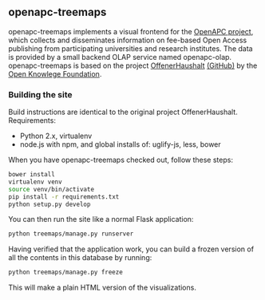 ## openapc-treemaps

openapc-treemaps implements a visual frontend for the [OpenAPC project](https://github.com/OpenAPC/openapc-de), which collects and disseminates information on fee-based Open Access publishing from participating universities and research institutes.
The data is provided by a small backend OLAP service named openapc-olap.
openapc-treemaps is based on the project [OffenerHaushalt](http://offenerhaushalt.de/) [(GitHub)](https://github.com/okfde/offenerhaushalt.de) by the [Open Knowlege Foundation](http://okfn.de/).

### Building the site

Build instructions are identical to the original project OffenerHaushalt. Requirements:

* Python 2.x, virtualenv
* node.js with npm, and global installs of: uglify-js, less, bower

When you have openapc-treemaps checked out, follow these steps:
```bash
bower install
virtualenv venv
source venv/bin/activate
pip install -r requirements.txt
python setup.py develop
```

You can then run the site like a normal Flask application:
```bash
python treemaps/manage.py runserver
```

Having verified that the application work, you can build a frozen version of all the contents in this database by running:
```bash
python treemaps/manage.py freeze
```

This will make a plain HTML version of the visualizations.
